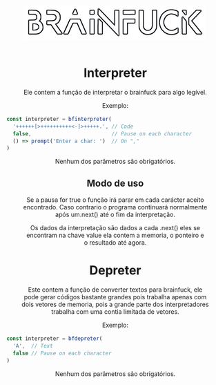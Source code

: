 <div align='center'>

[![Brainfuck.org logo](doc/logo.png)](brainfuck-org.vercel.app)
<br/><br/>

# Interpreter
Ele contem a função de interpretar o brainfuck para algo legível.

Exemplo:
<div align='left' style='max-width: 600px;'>

  ```javascript
  const interpreter = bfinterpreter(
    '++++++[>++++++++++<-]>+++++.', // Code
    false,                          // Pause on each character
    () => prompt('Enter a char: ')  // On ","
  )
  ```
</div>

Nenhum dos parâmetros são obrigatórios.

## Modo de uso
Se a pausa for true o função irá parar em cada carácter aceito  
encontrado. Caso contrario o programa continuará normalmente  
após um.next() até o fim da interpretação.

Os dados da interpretação são dados a cada .next() eles se  
encontram na chave value ela contem a memoria, o ponteiro e  
o resultado até agora.

# Depreter
Este contem a função de converter textos para brainfuck, ele  
pode gerar códigos bastante grandes pois trabalha apenas com  
dois vetores de memoria, pois a grande parte dos interpretadores  
trabalha com uma contia limitada de vetores.

Exemplo:
<div align='left' style='max-width: 600px;'>

  ```javascript
  const interpreter = bfdepreter(
    'A',  // Text
    false // Pause on each character
  )
  ```
</div>

Nenhum dos parâmetros são obrigatórios.

</div>